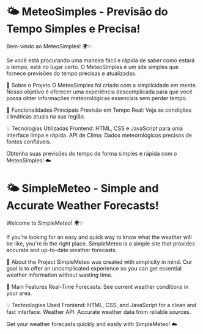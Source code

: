 # 🌤️ MeteoSimples - Previsão do Tempo Simples e Precisa!
Bem-vindo ao MeteoSimples! 🌍✨

Se você está procurando uma maneira fácil e rápida de saber como estará o tempo, está no lugar certo. O MeteoSimples é um site simples que fornece previsões do tempo precisas e atualizadas.

🚀 Sobre o Projeto
O MeteoSimples foi criado com a simplicidade em mente. Nosso objetivo é oferecer uma experiência descomplicada para que você possa obter informações meteorológicas essenciais sem perder tempo.

🌟 Funcionalidades Principais
Previsão em Tempo Real: Veja as condições climáticas atuais na sua região.

💡 Tecnologias Utilizadas
Frontend: HTML, CSS e JavaScript para uma interface limpa e rápida.
API de Clima: Dados meteorológicos precisos de fontes confiáveis.

Obtenha suas previsões do tempo de forma simples e rápida com o MeteoSimples! ☁️


# 🌤️ SimpleMeteo - Simple and Accurate Weather Forecasts!
Welcome to SimpleMeteo! 🌍✨

If you're looking for an easy and quick way to know what the weather will be like, you're in the right place. SimpleMeteo is a simple site that provides accurate and up-to-date weather forecasts.

🚀 About the Project
SimpleMeteo was created with simplicity in mind. Our goal is to offer an uncomplicated experience so you can get essential weather information without wasting time.

🌟 Main Features
Real-Time Forecasts: See current weather conditions in your area.

💡 Technologies Used
Frontend: HTML, CSS, and JavaScript for a clean and fast interface.
Weather API: Accurate weather data from reliable sources.

Get your weather forecasts quickly and easily with SimpleMeteo! ☁️
